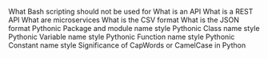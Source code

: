 What Bash scripting should not be used for What is an API What is a REST API What are microservices What is the CSV format What is the JSON format Pythonic Package and module name style Pythonic Class name style Pythonic Variable name style Pythonic Function name style Pythonic Constant name style Significance of CapWords or CamelCase in Python
